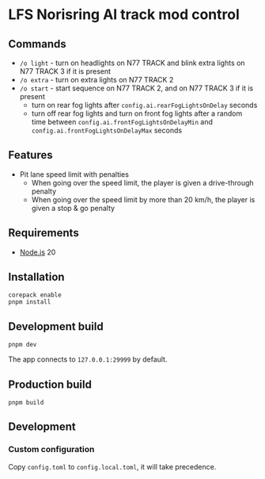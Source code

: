 # LFS Norisring AI track mod control

## Commands

- `/o light` - turn on headlights on N77 TRACK and blink extra lights on N77 TRACK 3 if it is present
- `/o extra` - turn on extra lights on N77 TRACK 2
- `/o start` - start sequence on N77 TRACK 2, and on N77 TRACK 3 if it is present
  - turn on rear fog lights after `config.ai.rearFogLightsOnDelay` seconds
  - turn off rear fog lights and turn on front fog lights after a random time between `config.ai.frontFogLightsOnDelayMin` and `config.ai.frontFogLightsOnDelayMax` seconds

## Features

- Pit lane speed limit with penalties
  - When going over the speed limit, the player is given a drive-through penalty
  - When going over the speed limit by more than 20 km/h, the player is given a stop & go penalty

## Requirements

- [Node.js](https://nodejs.org/) 20

## Installation

```shell
corepack enable
pnpm install
```

## Development build

```shell
pnpm dev
```

The app connects to `127.0.0.1:29999` by default.

## Production build

```shell
pnpm build
```

## Development

### Custom configuration

Copy `config.toml` to `config.local.toml`, it will take precedence.

